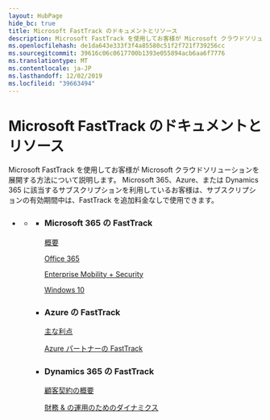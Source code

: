 ```yaml
---
layout: HubPage
hide_bc: true
title: Microsoft FastTrack のドキュメントとリソース
description: Microsoft FastTrack を使用してお客様が Microsoft クラウドソリューションを展開する方法について説明します。 Microsoft 365、Azure、または Dynamics 365 に該当するサブスクリプションを利用しているお客様は、サブスクリプションの有効期間中は、FastTrack を追加料金なしで使用できます。
ms.openlocfilehash: de1da643e333f3f4a85580c51f2f721f739256cc
ms.sourcegitcommit: 39616c06c0617700b1393e055894acb6aa6f7776
ms.translationtype: MT
ms.contentlocale: ja-JP
ms.lasthandoff: 12/02/2019
ms.locfileid: "39663494"
---
```

<div id="main" class="v2">
    <div class="container">
        <h1>Microsoft FastTrack のドキュメントとリソース</h1>
        <p>Microsoft FastTrack を使用してお客様が Microsoft クラウドソリューションを展開する方法について説明します。 Microsoft 365、Azure、または Dynamics 365 に該当するサブスクリプションを利用しているお客様は、サブスクリプションの有効期間中は、FastTrack を追加料金なしで使用できます。</p>
        <p></p>
        <ul class="pivots">
            <li>
                <a href="#home"></a>
                <ul id="home">
                    <li>
                        <a href="#home-all"></a>
                        <ul id="home-all" class="cardsZ">
                            <li>
                                <div class="cardSize">
                                    <div class="cardPadding">
                                        <div class="card">
                                                <div class="cardText">
                                                <h3>Microsoft 365 の FastTrack</h3>
                                                <p><a
                                                href="https://docs.microsoft.com/fasttrack/m365-fasttrack-benefit-overview">概要</a></p>
                                                <p><a href="https://docs.microsoft.com/fasttrack/O365-fasttrack-benefit-for-office-365">Office 365</a></p>
                                                <p><a href="https://docs.microsoft.com/enterprise-mobility-security/Solutions/enterprise-mobility-fasttrack-program">Enterprise Mobility + Security</a></p>
                                                <p><a href="https://docs.microsoft.com/fasttrack/win-10-fasttrack-benefit-for-windows-10">Windows 10</a></p>
                                            </div>
                                        </div>
                                    </div>
                                </div>
                            </li>
                            <li>
                                <div class="cardSize">
                                    <div class="cardPadding">
                                        <div class="card">
                                            <div class="cardText">
                                                <h3>Azure の FastTrack</h3>
                                                <p><a href="https://azure.microsoft.com/programs/azure-fasttrack/?v=18.03">主な利点</a></p>
                                                <p><a href="https://azure.microsoft.com/programs/azure-fasttrack/partners/">Azure パートナーの FastTrack</a></p>
                                            </div>
                                        </div>
                                    </div>
                                </div>
                            </li>
                            <li>
                                <div class="cardSize">
                                    <div class="cardPadding">
                                        <div class="card">
                                            <div class="cardText">
                                                <h3>Dynamics 365 の FastTrack</h3>
                                                <p><a href="https://docs.microsoft.com/dynamics365/get-started/fasttrack/customer-engagement/microsoft-fasttrack-dynamics-365">顧客契約の概要</a></p>
                                                <p><a href="https://docs.microsoft.com/dynamics365/unified-operations/fin-and-ops/get-started/fasttrack-dynamics-365-overview">財務 & の運用のためのダイナミクス</a></p>
                                            </div>
                                        </div>
                                    </div>
                                </div>
                            </li>
                        </ul>
                    </li>
                </ul>
            </li>
        </ul>
    </div>
</div>